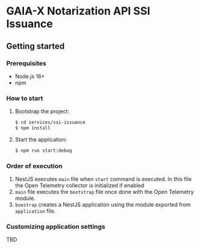 # GAIA-X Notarization API SSI Issuance

## Getting started

### Prerequisites

* Node.js 16+
* npm

### How to start

1. Bootstrap the project:

    ```bash
    $ cd services/ssi-issuance
    $ npm install
    ```

2. Start the application:

    ```bash
    $ npm run start:debug
    ```

### Order of execution

1. NestJS executes `main` file when `start` command is executed. In this file the Open Telemetry collector is initialized if enabled
2. `main` file executes the `bootstrap` file once done with the Open Telemetry module.
3. `boostrap` creates a NestJS application using the module exported from `application` file.

### Customizing application settings

TBD